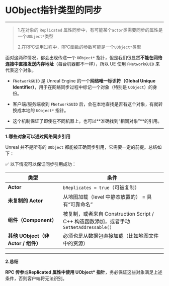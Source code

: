 # UObject指针类型的同步

---

> 1.在对象的 `Replicated` 属性同步中，有可能某个`actor`类需要同步的属性是一个`UObject*`类型
>
> 2.在RPC调用过程中，RPC函数的参数可能是一个`UObject*`类型

面对这两种情况，都会出现传递一个 `UObject*` 指针，但是我们很显然**不能在网络连接中直接发送内存地址**（每台机器都不一样），所以 UE 使用 `FNetworkGUID` 来代表这个对象。

- `FNetworkGUID` 是 Unreal Engine 的一个**网络唯一标识符（Global Unique Identifier）**，用于在网络同步过程中标记一个对象（特别是 `UObject`）的身份。

- 客户端/服务端收到 `FNetworkGUID` 后，会在本地查找是否有这个对象，有就转换成本地的 `UObject*` 指针。
- 这个机制保证了即使在不同机器上，也可以**准确找到“相同对象”**的引用。

---

**1.哪些对象可以通过网络同步引用**

Unreal 并不是所有的 `UObject` 都能被正确同步引用，它需要一定的前提。总结如下：

✅ 以下情况可以保证同步引用成功：

| 类型                                | 条件                                                         |
| ----------------------------------- | ------------------------------------------------------------ |
| **Actor**                           | `bReplicates = true`（可被复制）                             |
| **未复制的 Actor**                  | 从地图加载（level 中静态放置的） = 具有“可靠命名”            |
| **组件（Component）**               | 被复制，或者来自 Construction Script / C++ 构造函数添加，或者手动 `SetNetAddressable()` |
| **其他 UObject（非 Actor / 组件）** | 必须也是从数据包直接加载（比如地图文件中的资源）             |

---

**2.总结**

**RPC 传参**或**Replicated 属性中使用 UObject\* 指针**，务必保证这些对象满足上述条件，否则客户端将无法识别。